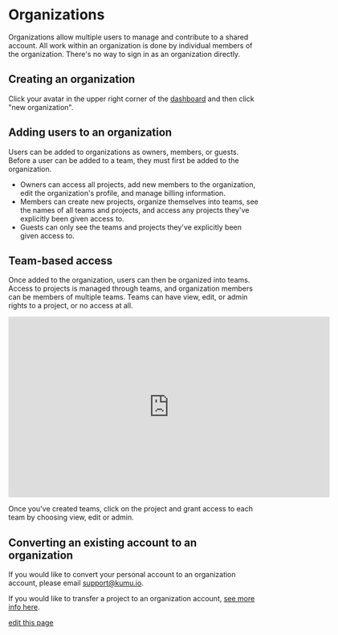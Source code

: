# Organizations

Organizations allow multiple users to manage and contribute to a shared account. All work within an organization is done by individual members of the organization. There's no way to sign in as an organization directly.

## Creating an organization

Click your avatar in the upper right corner of the [dashboard](https://kumu.io/dashboard) and then click "new organization".

## Adding users to an organization

Users can be added to organizations as owners, members, or guests. Before a user can be added to a team, they must first be added to the organization.

* Owners can access all projects, add new members to the organization, edit the organization's profile, and manage billing information.
* Members can create new projects, organize themselves into teams, see the names of all teams and projects, and access any projects they've explicitly been given access to.
* Guests can only see the teams and projects they've explicitly been given access to.

## Team-based access

Once added to the organization, users can then be organized into teams. Access to projects is managed through teams, and organization members can be members of multiple teams. Teams can have view, edit, or admin rights to a project, or no access at all.

<iframe src="https://player.vimeo.com/video/135484585" width="640" height="360" frameborder="0" webkitallowfullscreen mozallowfullscreen allowfullscreen></iframe>


Once you've created teams, click on the project and grant access to each team by choosing view, edit or admin.

## Converting an existing account to an organization

If you would like to convert your personal account to an organization account, please email [support@kumu.io](mailto:support@kumu.io).

If you would like to transfer a project to an organization account, [see more info here](faq/how-do-i-transfer-a-project.html).

<span class="edit-link"><a href="https://github.com/kumu/docs/blob/master/guides/organizations.md" target="_blank"><i class="fa fa-github"></i> edit this page</a></span>

